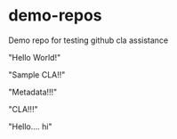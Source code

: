 # demo-repos
Demo repo for testing github cla assistance

"Hello World!"

"Sample CLA!!"

"Metadata!!!"

"CLA!!!"

"Hello.... hi"

